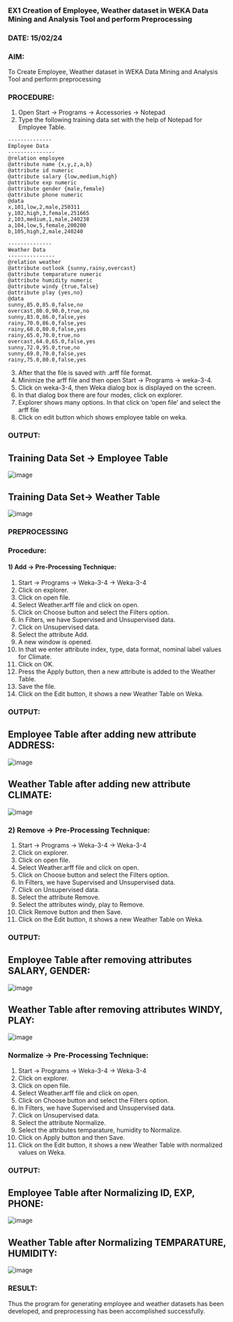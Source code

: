 ### EX1 Creation of Employee, Weather dataset in WEKA Data Mining and Analysis Tool and perform Preprocessing
### DATE: 15/02/24
### AIM: 
  To Create Employee, Weather dataset in WEKA Data Mining and Analysis Tool and perform preprocessing
### PROCEDURE: 
1) Open Start -> Programs -> Accessories -> Notepad
2) Type the following training data set with the help of Notepad for Employee Table.

```
--------------
Employee Data
---------------
@relation employee
@attribute name {x,y,z,a,b}
@attribute id numeric
@attribute salary {low,medium,high}
@attribute exp numeric
@attribute gender {male,female}
@attribute phone numeric
@data
x,101,low,2,male,250311
y,102,high,3,female,251665
z,103,medium,1,male,240238
a,104,low,5,female,200200
b,105,high,2,male,240240

--------------
Weather Data
---------------
@relation weather
@attribute outlook {sunny,rainy,overcast}
@attribute temparature numeric
@attribute humidity numeric
@attribute windy {true,false}
@attribute play {yes,no}
@data
sunny,85.0,85.0,false,no
overcast,80.0,90.0,true,no
sunny,83.0,86.0,false,yes
rainy,70.0,86.0,false,yes
rainy,68.0,80.0,false,yes
rainy,65.0,70.0,true,no
overcast,64.0,65.0,false,yes
sunny,72.0,95.0,true,no
sunny,69.0,70.0,false,yes
rainy,75.0,80.0,false,yes
```
3) After that the file is saved with .arff file format.
4) Minimize the arff file and then open Start -> Programs -> weka-3-4.
5) Click on weka-3-4, then Weka dialog box is displayed on the screen.
6) In that dialog box there are four modes, click on explorer.
7) Explorer shows many options. In that click on ‘open file’ and select the arff file
8) Click on edit button which shows employee table on weka.

### OUTPUT:
## Training Data Set -> Employee Table
![image](https://github.com/muppirgautham/WDM_EXP1/assets/94810884/74e37be9-94ad-4d80-acf1-98ec8ee43f5a)
## Training Data Set-> Weather Table
![image](https://github.com/muppirgautham/WDM_EXP1/assets/94810884/28a17bb7-e257-4014-b78a-9281acc17fe8)




### PREPROCESSING
### Procedure:
#### 1) Add -> Pre-Processing Technique:
1) Start -> Programs -> Weka-3-4 -> Weka-3-4
2) Click on explorer.
3) Click on open file.
4) Select Weather.arff file and click on open.
5) Click on Choose button and select the Filters option.
6) In Filters, we have Supervised and Unsupervised data.
7) Click on Unsupervised data.
8) Select the attribute Add.
9) A new window is opened.
10) In that we enter attribute index, type, data format, nominal label values for Climate.
11) Click on OK.
12) Press the Apply button, then a new attribute is added to the Weather Table.
13) Save the file.
14) Click on the Edit button, it shows a new Weather Table on Weka.

### OUTPUT:
## Employee Table after adding new attribute ADDRESS:
![image](https://github.com/muppirgautham/WDM_EXP1/assets/94810884/c96f3708-81c6-4a6b-83a7-355ddcf73b6e)
## Weather Table after adding new attribute CLIMATE:
![image](https://github.com/muppirgautham/WDM_EXP1/assets/94810884/ba80f143-62ff-434a-bd64-3f1f51a48123)



### 2) Remove -> Pre-Processing Technique:

1) Start -> Programs -> Weka-3-4 -> Weka-3-4
2) Click on explorer.
3) Click on open file.
4) Select Weather.arff file and click on open.
5) Click on Choose button and select the Filters option.
6) In Filters, we have Supervised and Unsupervised data.
7) Click on Unsupervised data.
8) Select the attribute Remove.
9) Select the attributes windy, play to Remove.
10) Click Remove button and then Save.
11) Click on the Edit button, it shows a new Weather Table on Weka.

### OUTPUT:
## Employee Table after removing attributes SALARY, GENDER:
![image](https://github.com/muppirgautham/WDM_EXP1/assets/94810884/6d957450-cffd-4ddf-86c1-e8f73d1c0fc1)
## Weather Table after removing attributes WINDY, PLAY:
![image](https://github.com/muppirgautham/WDM_EXP1/assets/94810884/2e7343c8-7e47-4571-8963-9124c1bc4c18)


### Normalize -> Pre-Processing Technique:

1) Start -> Programs -> Weka-3-4 -> Weka-3-4
2) Click on explorer.
3) Click on open file.
4) Select Weather.arff file and click on open.
5) Click on Choose button and select the Filters option.
6) In Filters, we have Supervised and Unsupervised data.
7) Click on Unsupervised data.
8) Select the attribute Normalize.
9) Select the attributes temparature, humidity to Normalize.
10) Click on Apply button and then Save.
11) Click on the Edit button, it shows a new Weather Table with normalized values on Weka.

### OUTPUT:
## Employee Table after Normalizing ID, EXP, PHONE:
![image](https://github.com/muppirgautham/WDM_EXP1/assets/94810884/fab8e5a7-3af8-4a35-935f-c006bf94d33f)
## Weather Table after Normalizing TEMPARATURE, HUMIDITY:
![image](https://github.com/muppirgautham/WDM_EXP1/assets/94810884/76226bb5-561c-446f-b280-ee90ea8e694c)

### RESULT:
Thus the program for generating employee and weather datasets has been developed, and preprocessing has been accomplished successfully.


